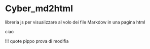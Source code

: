 # Cyber_md2html

libreria js per visualizzare al volo dei file Markdow in una pagina html

ciao

!!! quote pippo
    prova di modifia
